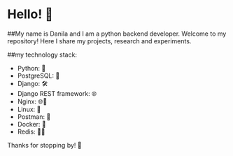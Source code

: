 # Hello! 👋

##My name is Danila and I am a python backend developer.
Welcome to my repository! Here I share my projects, research and experiments.

##my technology stack:

- Python: 🐍
- PostgreSQL: 🐘
- Django: 🛠️
- Django REST framework: 🌐
- Nginx: 🌐🚀
- Linux: 🐧
- Postman: 🐒
- Docker: 🐳
- Redis: 🔄🔥


Thanks for stopping by! 🚀
